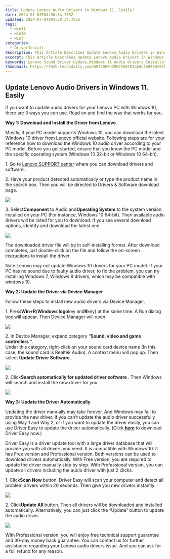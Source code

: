 ```yaml
---
title: Update Lenovo Audio Drivers in Windows 11. Easily!
date: 2024-07-03T04:58:34.755Z
updated: 2024-07-04T04:58:34.755Z
tags:
  - win11
  - win10
  - win7
categories:
  - DriverInstall
description: This Article Describes Update Lenovo Audio Drivers in Windows 11. Easily!
excerpt: This Article Describes Update Lenovo Audio Drivers in Windows 11. Easily!
keywords: Lenovo Sound Driver Update,Windows 11 Audio Drivers Installation,Updating Lenovo Headphones Compatibility,Easy Lenovo Audio Drivers Guide,Lenovo Audio Driver Support,Windows 11 Sound System Update Steps,Instructional Guide Lenovo Audio Drivers Windows
thumbnail: https://thmb.techidaily.com/69f3067d39675d6781ab4c7e0458c920b25824edab0f0d8186f7e1accf89f14a.jpg
---
```


## Update Lenovo Audio Drivers in Windows 11. Easily

If you want to update audio drivers for your Lenovo PC with Windows 10, there are 3 ways you can use. Read on and find the way that works for you.  
  
**Way 1: Download and Install the Driver from Lenovo**
  
Mostly, if your PC model supports Windows 10, you can download the latest Windows 10 driver from Lenovo official website. Following steps are for your reference how to download the Windows 10 audio driver according to your PC model. Before you get started, ensure that you know the PC model and the specific operating system (Windows 10 32-bit or Windows 10 64-bit).  
  
1\. Go to [Lenovo SUPPORT center](https://shop-links.co/link/?exclusive=1&publisher_slug=itechdaily19598&url=http%3A%2F%2Fsupport.lenovo.com%2Fus%2Fen%2FGlobalProductSelector%3FC%3D1%26TabName%26linkTrack)  where you can download drivers and software.  
  
 2\. Have your product detected automatically or type the product name in the search box. Then you will be directed to Drivers & Software download page.  
  
![](https://images.drivereasy.com/wp-content/uploads/2016/06/img_5757bbfd7df2e.png)
  
 3\. Select**Component** to Audio and**Operating System** to the system version installed on your PC (For instance, Windows 10 64-bit). Then available audio drivers will be listed for you to download. If you see several download options, identify and download the latest one.
  
![](https://images.drivereasy.com/wp-content/uploads/2016/09/img_57e0f4c3be42c.jpg)
  
 The downloaded driver file will be in self-installing format. After download completes, just double-click on the file and follow the on-screen instructions to install the driver.  
  
Note Lenovo may not update Windows 10 drivers for your PC model. If your PC has no sound due to faulty audio driver, to fix the problem, you can try installing Windows 7, Windows 8 drivers, which may be compatible with windows 10.  
  
**Way 2: Update the Driver via Device Manager**
  
Follow these steps to install new audio drivers via Device Manager.  
  
1\. Press**Win+R**(**Windows logo**key and**R**key) at the same time. A Run dialog box will appear. Then Device Manager will open.  
  
![](https://images.drivereasy.com/wp-content/uploads/2016/05/img_57354ce2ad87d.png)
  
 2\. In Device Manager, expand category “**Sound, video and game controllers** “.  
 Under this category, right-click on your sound card device name (In this case, the sound card is Realtek Audio). A context menu will pop up. Then select **Update Driver Software** .  
  
![](https://images.drivereasy.com/wp-content/uploads/2016/05/img_57355190d0976.png)
  
 2\. Click**Search automatically for updated driver software** . Then Windows will search and install the new driver for you.  
  
![](https://images.drivereasy.com/wp-content/uploads/2016/05/img_573551c56595c.png)
  
**Way 3: Update the Driver Automatically**
  
Updating the driver manually may take forever. And Windows may fail to provide the new driver. If you can’t update the audio driver successfully using Way 1 and Way 2, or if you want to update the driver easily, you can use Driver Easy to update the driver automatically. (Click **[here](https://tools.techidaily.com/drivereasy/download/)** to download Driver Easy now.)  
  
 Driver Easy is a driver update tool with a large driver database that will provide you with all drivers you need. It is compatible with Windows 10\. It has Free version and Professional version. Both versions can be used to download drivers automatically. With Free version, you are required to update the driver manually step by step. With Professional version, you can update all drivers including the audio driver with just 2 clicks.  
  
 1\. Click**Scan Now** button. Driver Easy will scan your computer and detect all problem drivers within 20 seconds. Then give you new drivers instantly.  
  
![](https://images.drivereasy.com/wp-content/uploads/2017/04/img_58fd9a2e29bd5.png)

 2\. Click**Update All** button. Then all drivers will be downloaded and installed automatically. Alternatively, you can just click the “Update” button to update the audio driver.  
  
![](https://images.drivereasy.com/wp-content/uploads/2017/04/img_58fd9a428c929.jpg)

 With Professional version, you will enjoy free technical support guarantee and 30-day money back guarantee. You can contact us for further assistance regarding your Lenovo audio drivers issue. And you can ask for a full refund for any reason.

<ins class="adsbygoogle"
     style="display:block"
     data-ad-format="autorelaxed"
     data-ad-client="ca-pub-7571918770474297"
     data-ad-slot="1223367746"></ins>



<ins class="adsbygoogle"
     style="display:block"
     data-ad-client="ca-pub-7571918770474297"
     data-ad-slot="8358498916"
     data-ad-format="auto"
     data-full-width-responsive="true"></ins>


